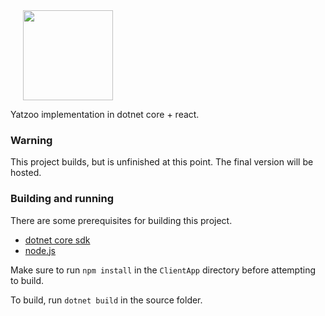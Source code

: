 <img src="https://i.ibb.co/cxtBd1k/yatzoo-logo.png" width="144px"/>
<img align="left" width="0" height="10" hspace="10"/>

Yatzoo implementation in dotnet core + react.

### Warning
This project builds, but is unfinished at this point. The final version will be hosted.

### Building and running
There are some prerequisites for building this project.
* [dotnet core sdk](https://dotnet.microsoft.com/download)
* [node.js](https://nodejs.org)

Make sure to run `npm install` in the `ClientApp` directory before attempting to build.

To build, run `dotnet build` in the source folder.
